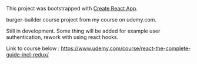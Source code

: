 This project was bootstrapped with [Create React App](https://github.com/facebook/create-react-app).

burger-builder course project from my course on udemy.com. 

Still in development. Some thing will be added for example user authentication, rework with using react hooks.

Link to course below :
https://www.udemy.com/course/react-the-complete-guide-incl-redux/


